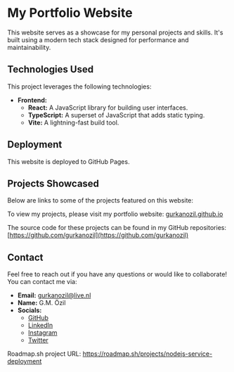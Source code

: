 # My Portfolio Website

This website serves as a showcase for my personal projects and skills.  It's built using a modern tech stack designed for performance and maintainability.

## Technologies Used

This project leverages the following technologies:

* **Frontend:**
    * **React:** A JavaScript library for building user interfaces.
    * **TypeScript:** A superset of JavaScript that adds static typing.
    * **Vite:** A lightning-fast build tool.

## Deployment

This website is deployed to GitHub Pages.

## Projects Showcased

Below are links to some of the projects featured on this website:

To view my projects, please visit my portfolio website: [gurkanozil.github.io](gurkanozil.github.io)

The source code for these projects can be found in my GitHub repositories: [https://github.com/gurkanozil](https://github.com/gurkanozil)


## Contact

Feel free to reach out if you have any questions or would like to collaborate!  You can contact me via:

* **Email:** gurkanozil@live.nl
* **Name:** G.M. Özil
* **Socials:**
    * [GitHub](https://github.com/gurkanozil)
    * [LinkedIn](https://www.linkedin.com/in/gurkanozil)
    * [Instagram](https://www.instagram.com/gurkanozil)
    * [Twitter](https://twitter.com/gurkan_ozil)
 
Roadmap.sh project URL: [https://roadmap.sh/projects/nodejs-service-deployment ](https://roadmap.sh/projects/github-actions-deployment-workflow)
